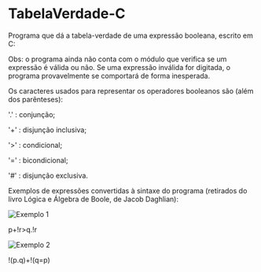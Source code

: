 # TabelaVerdade-C
Programa que dá a tabela-verdade de uma expressão booleana, escrito em C:

Obs: o programa ainda não conta com o módulo que verifica se um expressão é válida ou não. Se uma expressão inválida for digitada, o programa provavelmente se comportará de forma inesperada.

Os caracteres usados para representar os operadores booleanos são (além dos parênteses):

'.' : conjunção;

'+' : disjunção inclusiva;

'>' : condicional;

'=' : bicondicional;

'#' : disjunção exclusiva.


Exemplos de expressões convertidas à sintaxe do programa (retirados do livro Lógica e Álgebra de Boole, de Jacob Daghlian):

![Exemplo 1](https://i.imgur.com/OQCdBYy.png)

p+!r>q.!r

![Exemplo 2](https://i.imgur.com/5gXnmPI.png)

!(p.q)+!(q=p)
